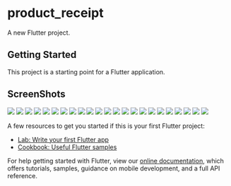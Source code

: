 # product_receipt

A new Flutter project.

## Getting Started

This project is a starting point for a Flutter application.
## ScreenShots
<img src="screenshots/01.jpg">
<img src="screenshots/02.jpg">
<img src="screenshots/03.jpg">
<img src="screenshots/04.jpg">
<img src="screenshots/05.jpg">
<img src="screenshots/06.jpg">
<img src="screenshots/07.jpg">
<img src="screenshots/08.jpg">
<img src="screenshots/09.jpg">
<img src="screenshots/10.jpg">
<img src="screenshots/11.jpg">
<img src="screenshots/12.jpg">
<img src="screenshots/13.jpg">
<img src="screenshots/14.jpg">
<img src="screenshots/15.jpg">
<img src="screenshots/16.jpg">
<img src="screenshots/17.jpg">
<img src="screenshots/18.jpg">
<img src="screenshots/19.jpg">
<img src="screenshots/20.jpg">
<img src="screenshots/21.jpg">
<img src="screenshots/22.jpg">
<img src="screenshots/23.jpg">

A few resources to get you started if this is your first Flutter project:

- [Lab: Write your first Flutter app](https://flutter.dev/docs/get-started/codelab)
- [Cookbook: Useful Flutter samples](https://flutter.dev/docs/cookbook)

For help getting started with Flutter, view our
[online documentation](https://flutter.dev/docs), which offers tutorials,
samples, guidance on mobile development, and a full API reference.



